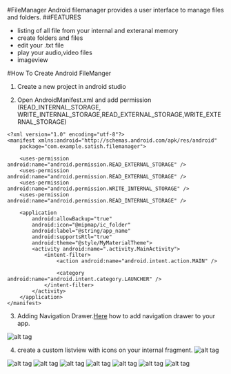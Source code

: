 #FileManager
Android filemanager provides a user interface to manage files and folders.
##FEATURES
 * listing of all file from your internal and exteranal memory 
 * create folders and files
 * edit your .txt file
 * play your audio,video files
 * imageview
 
#How To Create Android FileManger
1. Create a new project in android studio <br>

2. Open AndroidManifest.xml and add permission (READ_INTERNAL_STORAGE, WRITE_INTERNAL_STORAGE,READ_EXTERNAL_STORAGE,WRITE_EXTERNAL_STORAGE)

```
<?xml version="1.0" encoding="utf-8"?>
<manifest xmlns:android="http://schemas.android.com/apk/res/android"
    package="com.example.satish.filemanager">

    <uses-permission android:name="android.permission.READ_EXTERNAL_STORAGE" />
    <uses-permission android:name="android.permission.READ_EXTERNAL_STORAGE" />
    <uses-permission android:name="android.permission.WRITE_INTERNAL_STORAGE" />
    <uses-permission android:name="android.permission.READ_INTERNAL_STORAGE" />

    <application
        android:allowBackup="true"
        android:icon="@mipmap/ic_folder"
        android:label="@string/app_name"
        android:supportsRtl="true"
        android:theme="@style/MyMaterialTheme">
        <activity android:name=".activity.MainActivity">
            <intent-filter>
                <action android:name="android.intent.action.MAIN" />

                <category android:name="android.intent.category.LAUNCHER" />
            </intent-filter>
        </activity>
    </application>
</manifest>
```
3. Adding Navigation Drawer.[Here](http://www.androidhive.info/2015/04/android-getting-started-with-material-design/) how to add navigation drawer to your app.
   
![alt tag](https://raw.githubusercontent.com/satishtamada/FileManager/screenshots/app/src/main/ScreenShots/a.jpg)

4. create a custom listview with icons on your internal fragment.
![alt tag](https://raw.githubusercontent.com/satishtamada/FileManager/screenshots/app/src/main/ScreenShots/b.jpg)


![alt tag](https://raw.githubusercontent.com/satishtamada/FileManager/screenshots/app/src/main/ScreenShots/c.jpg)
![alt tag](https://raw.githubusercontent.com/satishtamada/FileManager/screenshots/app/src/main/ScreenShots/d.jpg)
![alt tag](https://raw.githubusercontent.com/satishtamada/FileManager/screenshots/app/src/main/ScreenShots/e.jpg)
![alt tag](https://raw.githubusercontent.com/satishtamada/FileManager/screenshots/app/src/main/ScreenShots/f.jpg)
![alt tag](https://raw.githubusercontent.com/satishtamada/FileManager/screenshots/app/src/main/ScreenShots/g.jpg)
![alt tag](https://raw.githubusercontent.com/satishtamada/FileManager/screenshots/app/src/main/ScreenShots/h.jpg)
![alt tag](https://raw.githubusercontent.com/satishtamada/FileManager/screenshots/app/src/main/ScreenShots/i.jpg)
